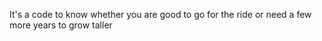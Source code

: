 It's a code to know whether you are good to go for the ride or need a few more years to grow taller
